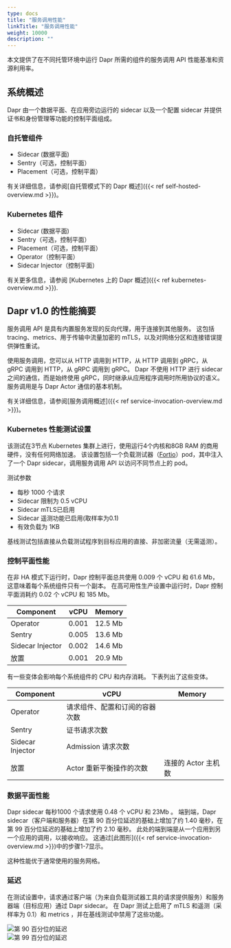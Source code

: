 ```yaml
---
type: docs
title: "服务调用性能"
linkTitle: "服务调用性能"
weight: 10000
description: ""
---
```


本文提供了在不同托管环境中运行 Dapr 所需的组件的服务调用 API 性能基准和资源利用率。

## 系统概述

Dapr 由一个数据平面、在应用旁边运行的 sidecar 以及一个配置 sidecar 并提供证书和身份管理等功能的控制平面组成。

### 自托管组件

* Sidecar (数据平面)
* Sentry（可选，控制平面）
* Placement（可选，控制平面）

有关详细信息，请参阅[自托管模式下的 Dapr 概述]({{< ref self-hosted-overview.md >}})。

### Kubernetes 组件

* Sidecar (数据平面)
* Sentry（可选，控制平面）
* Placement（可选，控制平面）
* Operator（控制平面）
* Sidecar Injector（控制平面）

有关更多信息，请参阅 [Kubernetes 上的 Dapr 概述]({{< ref kubernetes-overview.md >}}).

## Dapr v1.0 的性能摘要

服务调用 API 是具有内置服务发现的反向代理，用于连接到其他服务。 这包括 tracing、metrics、用于传输中流量加密的 mTLS，以及对网络分区和连接错误提供弹性重试。

使用服务调用，您可以从 HTTP 调用到 HTTP，从 HTTP 调用到 gRPC，从 gRPC 调用到 HTTP，从 gRPC 调用到 gRPC。 Dapr 不使用 HTTP 进行 sidecar 之间的通信，而是始终使用 gRPC，同时继承从应用程序调用时所用协议的语义。 服务调用是与 Dapr Actor 通信的基本机制。

有关详细信息，请参阅[服务调用概述]({{< ref service-invocation-overview.md >}})。

### Kubernetes 性能测试设置

该测试在3节点 Kubernetes 集群上进行，使用运行4个内核和8GB RAM 的商用硬件，没有任何网络加速。 该设置包括一个负载测试器（[Fortio](https://github.com/fortio/fortio)）pod，其中注入了一个 Dapr sidecar，调用服务调用 API 以访问不同节点上的 pod。

测试参数

* 每秒 1000 个请求
* Sidecar 限制为 0.5 vCPU
* Sidecar mTLS已启用
* Sidecar 遥测功能已启用(取样率为0.1)
* 有效负载为 1KB

基线测试包括直接从负载测试程序到目标应用的直接、非加密流量（无需遥测）。

### 控制平面性能

在非 HA 模式下运行时，Dapr 控制平面总共使用 0.009 个 vCPU 和 61.6 Mb，这意味着每个系统组件只有一个副本。 在高可用性生产设置中运行时，Dapr 控制平面消耗约 0.02 个 vCPU 和 185 Mb。

| Component        | vCPU  | Memory  |
| ---------------- | ----- | ------- |
| Operator         | 0.001 | 12.5 Mb |
| Sentry           | 0.005 | 13.6 Mb |
| Sidecar Injector | 0.002 | 14.6 Mb |
| 放置               | 0.001 | 20.9 Mb |

有一些变体会影响每个系统组件的 CPU 和内存消耗。 下表列出了这些变体。

| Component        | vCPU            | Memory        |
| ---------------- | --------------- | ------------- |
| Operator         | 请求组件、配置和订阅的容器次数 |               |
| Sentry           | 证书请求次数          |               |
| Sidecar Injector | Admission 请求次数  |               |
| 放置               | Actor 重新平衡操作的次数 | 连接的 Actor 主机数 |

### 数据平面性能

Dapr sidecar 每秒1000 个请求使用 0.48 个 vCPU 和 23Mb 。 端到端，Dapr sidecar（客户端和服务器）在第 90 百分位延迟的基础上增加了约 1.40 毫秒，在第 99 百分位延迟的基础上增加了约 2.10 毫秒。 此处的端到端是从一个应用到另一个应用的调用，以接收响应。 这通过[此图形]({{< ref service-invocation-overview.md >}})中的步骤1-7显示。

这种性能优于通常使用的服务网格。

### 延迟

在测试设置中，请求通过客户端（为来自负载测试器工具的请求提供服务）和服务器端（目标应用）通过 Dapr sidecar。 在 Dapr 测试上启用了 mTLS 和遥测（采样率为 0.1）和 metrics ，并在基线测试中禁用了这些功能。

<img src="/images/perf_invocation_p90.png" alt="第 90 百分位的延迟" />

<br>

<img src="/images/perf_invocation_p99.png" alt="第 99 百分位的延迟" />

